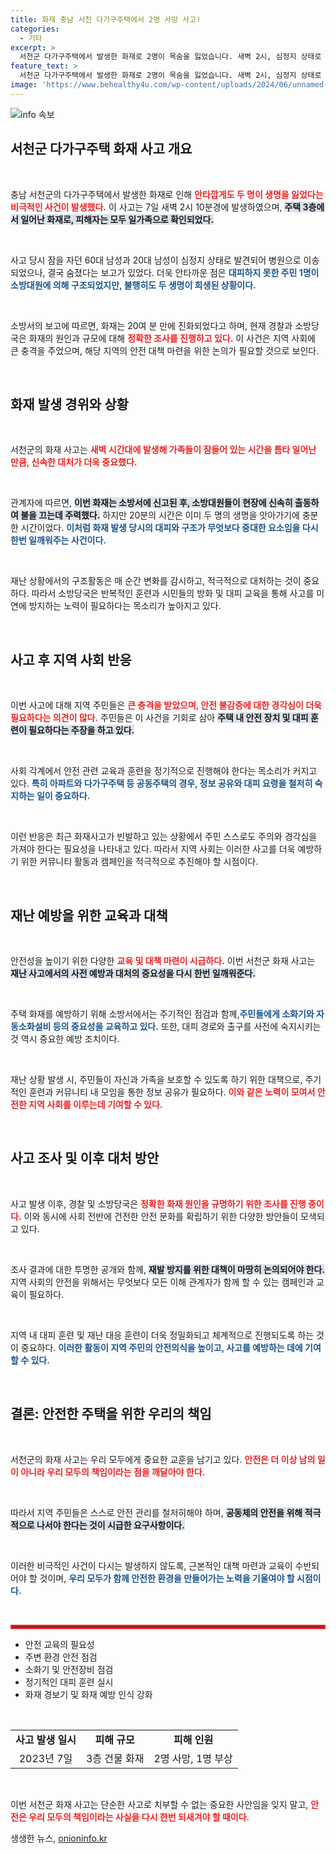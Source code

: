 ```yaml
---
title: 화재 충남 서천 다가구주택에서 2명 사망 사고!
categories:
  - 기타
excerpt: >
  서천군 다가구주택에서 발생한 화재로 2명이 목숨을 잃었습니다. 새벽 2시, 심정지 상태로 긴급 이송되었으나 안타깝게도 숨진 일가족의 사연과 화재 원인에 대한 수사가 진행 중입니다.
feature_text: >
  서천군 다가구주택에서 발생한 화재로 2명이 목숨을 잃었습니다. 새벽 2시, 심정지 상태로 긴급 이송되었으나 안타깝게도 숨진 일가족의 사연과 화재 원인에 대한 수사가 진행 중입니다.
image: 'https://www.behealthy4u.com/wp-content/uploads/2024/06/unnamed-file.png'
---
```


<p><img src="https://www.behealthy4u.com/wp-content/uploads/2024/06/unnamed-file.png" alt="info 속보" /></p>

<h2 data-ke-size="size26">서천군 다가구주택 화재 사고 개요</h2>

<p data-ke-size="size16">&nbsp;</p>

<p>충남 서천군의 다가구주택에서 발생한 화재로 인해 <b><span style="color: #ee2323;">안타깝게도 두 명이 생명을 잃었다는 비극적인 사건이 발생했다.</span></b> 이 사고는 7일 새벽 2시 10분경에 발생하였으며, <b><span style="background-color: #21538527;">주택 3층에서 일어난 화재로, 피해자는 모두 일가족으로 확인되었다.</span></b> </p>

<p data-ke-size="size16">&nbsp;</p>

<p>사고 당시 잠을 자던 60대 남성과 20대 남성이 심정지 상태로 발견되어 병원으로 이송되었으나, 결국 숨졌다는 보고가 있었다. 더욱 안타까운 점은 <b><span style="color: #1a5490;">대피하지 못한 주민 1명이 소방대원에 의해 구조되었지만, 불행히도 두 생명이 희생된 상황이다.</span></b> </p>

<p data-ke-size="size16">&nbsp;</p>

<p>소방서의 보고에 따르면, 화재는 20여 분 만에 진화되었다고 하며, 현재 경찰과 소방당국은 화재의 원인과 규모에 대해 <b><span style="color: #ee2323;">정확한 조사를 진행하고 있다.</span></b> 이 사건은 지역 사회에 큰 충격을 주었으며, 해당 지역의 안전 대책 마련을 위한 논의가 필요할 것으로 보인다.</p>

<p data-ke-size="size16">&nbsp;</p>

<h2 data-ke-size="size26">화재 발생 경위와 상황</h2>

<p data-ke-size="size16">&nbsp;</p>

<p>서천군의 화재 사고는 <b><span style="color: #ee2323;">새벽 시간대에 발생해 가족들이 잠들어 있는 시간을 틈타 일어난 만큼, 신속한 대처가 더욱 중요했다.</span></b> </p>

<p data-ke-size="size16">&nbsp;</p>

<p>관계자에 따르면, <b><span style="background-color: #21538527;">이번 화재는 소방서에 신고된 후, 소방대원들이 현장에 신속히 출동하여 불을 끄는데 주력했다.</span></b> 하지만 20분의 시간은 이미 두 명의 생명을 앗아가기에 충분한 시간이었다. <b><span style="color: #1a5490;">이처럼 화재 발생 당시의 대피와 구조가 무엇보다 중대한 요소임을 다시 한번 일깨워주는 사건이다.</span></b> </p>

<p data-ke-size="size16">&nbsp;</p>

<p>재난 상황에서의 구조활동은 매 순간 변화를 감시하고, 적극적으로 대처하는 것이 중요하다. 따라서 소방당국은 반복적인 훈련과 시민들의 방화 및 대피 교육을 통해 사고를 미연에 방지하는 노력이 필요하다는 목소리가 높아지고 있다.</p>

<p data-ke-size="size16">&nbsp;</p>

<h2 data-ke-size="size26">사고 후 지역 사회 반응</h2>

<p data-ke-size="size16">&nbsp;</p>

<p>이번 사고에 대해 지역 주민들은 <b><span style="color: #ee2323;">큰 충격을 받았으며, 안전 불감증에 대한 경각심이 더욱 필요하다는 의견이 많다.</span></b> 주민들은 이 사건을 기회로 삼아 <b><span style="background-color: #21538527;">주택 내 안전 장치 및 대피 훈련이 필요하다는 주장을 하고 있다.</span></b> </p>

<p data-ke-size="size16">&nbsp;</p>

<p>사회 각계에서 안전 관련 교육과 훈련을 정기적으로 진행해야 한다는 목소리가 커지고 있다. <b><span style="color: #1a5490;">특히 아파트와 다가구주택 등 공동주택의 경우, 정보 공유와 대피 요령을 철저히 숙지하는 일이 중요하다.</span></b> </p>

<p data-ke-size="size16">&nbsp;</p>

<p>이런 반응은 최근 화재사고가 빈발하고 있는 상황에서 주민 스스로도 주의와 경각심을 가져야 한다는 필요성을 나타내고 있다. 따라서 지역 사회는 이러한 사고를 더욱 예방하기 위한 커뮤니티 활동과 캠페인을 적극적으로 추진해야 할 시점이다.</p>

<p data-ke-size="size16">&nbsp;</p>

<h2 data-ke-size="size26">재난 예방을 위한 교육과 대책</h2>

<p data-ke-size="size16">&nbsp;</p>

<p>안전성을 높이기 위한 다양한 <b><span style="color: #ee2323;">교육 및 대책 마련이 시급하다.</span></b> 이번 서천군 화재 사고는 <b><span style="background-color: #21538527;">재난 사고에서의 사전 예방과 대처의 중요성을 다시 한번 일깨워준다.</span></b> </p>

<p data-ke-size="size16">&nbsp;</p>

<p>주택 화재를 예방하기 위해 소방서에서는 주기적인 점검과 함께,<b><span style="color: #1a5490;">주민들에게 소화기와 자동소화설비 등의 중요성을 교육하고 있다.</span></b> 또한, 대피 경로와 출구를 사전에 숙지시키는 것 역시 중요한 예방 조치이다. </p>

<p data-ke-size="size16">&nbsp;</p>

<p>재난 상황 발생 시, 주민들이 자신과 가족을 보호할 수 있도록 하기 위한 대책으로, 주기적인 훈련과 커뮤니티 내 모임을 통한 정보 공유가 필요하다. <b><span style="color: #ee2323;"> 이와 같은 노력이 모여서 안전한 지역 사회를 이루는데 기여할 수 있다.</span></b> </p>

<p data-ke-size="size16">&nbsp;</p>

<h2 data-ke-size="size26">사고 조사 및 이후 대처 방안</h2>

<p data-ke-size="size16">&nbsp;</p>

<p>사고 발생 이후, 경찰 및 소방당국은 <b><span style="color: #ee2323;">정확한 화재 원인을 규명하기 위한 조사를 진행 중이다.</span></b> 이와 동시에 사회 전반에 건전한 안전 문화를 확립하기 위한 다양한 방안들이 모색되고 있다. </p>

<p data-ke-size="size16">&nbsp;</p>

<p>조사 결과에 대한 투명한 공개와 함께, <b><span style="background-color: #21538527;">재발 방지를 위한 대책이 마땅히 논의되어야 한다.</span></b> 지역 사회의 안전을 위해서는 무엇보다 모든 이해 관계자가 함께 할 수 있는 캠페인과 교육이 필요하다. </p>

<p data-ke-size="size16">&nbsp;</p>

<p>지역 내 대피 훈련 및 재난 대응 훈련이 더욱 정밀화되고 체계적으로 진행되도록 하는 것이 중요하다. <b><span style="color: #1a5490;">이러한 활동이 지역 주민의 안전의식을 높이고, 사고를 예방하는 데에 기여할 수 있다.</span></b> </p>

<p data-ke-size="size16">&nbsp;</p>

<h2 data-ke-size="size26">결론: 안전한 주택을 위한 우리의 책임</h2>

<p data-ke-size="size16">&nbsp;</p>

<p>서천군의 화재 사고는 우리 모두에게 중요한 교훈을 남기고 있다. <b><span style="color: #ee2323;">안전은 더 이상 남의 일이 아니라 우리 모두의 책임이라는 점을 깨달아야 한다.</span></b> </p>

<p data-ke-size="size16">&nbsp;</p>

<p>따라서 지역 주민들은 스스로 안전 관리를 철저히해야 하며, <b><span style="background-color: #21538527;">공동체의 안전을 위해 적극적으로 나서야 한다는 것이 시급한 요구사항이다.</span></b> </p>

<p data-ke-size="size16">&nbsp;</p>

<p>이러한 비극적인 사건이 다시는 발생하지 않도록, 근본적인 대책 마련과 교육이 수반되어야 할 것이며, <b><span style="color: #1a5490;">우리 모두가 함께 안전한 환경을 만들어가는 노력을 기울여야 할 시점이다.</span></b> </p>

<p data-ke-size="size16">&nbsp;</p>

<hr style="border: 3px solid #ee2323;">

<ul>
  <li>안전 교육의 필요성</li>
  <li>주변 환경 안전 점검</li>
  <li>소화기 및 안전장비 점검</li>
  <li>정기적인 대피 훈련 실시</li>
  <li>화재 경보기 및 화재 예방 인식 강화</li>
</ul>

<p data-ke-size="size16">&nbsp;</p>

<table style="width: 100%">
  <tbody>
    <tr>
      <td style="text-align: center; height: 17px;"><b>사고 발생 일시</b></td>
      <td style="text-align: center; height: 17px;"><b>피해 규모</b></td>
      <td style="text-align: center; height: 17px;"><b>피해 인원</b></td>
    </tr>
    <tr>
      <td style="text-align: center; height: 17px;">2023년 7일</td>
      <td style="text-align: center; height: 17px;">3층 건물 화재</td>
      <td style="text-align: center; height: 17px;">2명 사망, 1명 부상</td>
    </tr>
  </tbody>
</table>

<p data-ke-size="size16">&nbsp;</p>

<p>이번 서천군 화재 사고는 단순한 사고로 치부할 수 없는 중요한 사안임을 잊지 말고, <b><span style="color: #ee2323;">안전은 우리 모두의 책임이라는 사실을 다시 한번 되새겨야 할 때이다.</span></b></p>
생생한 뉴스, <a href="https://onioninfo.kr" rel="dofollow">onioninfo.kr</a>


